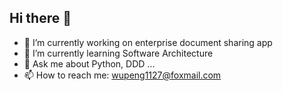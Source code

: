 ## Hi there 👋


- 🔭 I’m currently working on enterprise document sharing app
- 🌱 I’m currently learning Software Architecture
- 💬 Ask me about Python, DDD ...
- 📫 How to reach me: wupeng1127@foxmail.com



